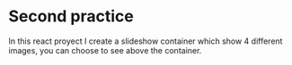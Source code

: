 # Second practice

In this react proyect I create a slideshow container which show 4 different images, you can choose to see above the container.